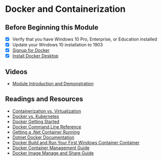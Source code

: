 # Docker and Containerization
## Before Beginning this Module
- [x] Verify that you have Windows 10 Pro, Enterprise, or Education installed
- [x] Update your Windows 10 installation to 1903
- [x] [Signup for Docker](https://hub.docker.com/signup)
- [x] [Install Docker Desktop](https://docs.docker.com/docker-for-windows/install/)
## Videos
* [Module Introduction and Demonstration](https://youtu.be/piASazWZjV8)
## Readings and Resources
* [Containerization vs. Virtualization](https://blog.netapp.com/blogs/containers-vs-vms/)
* [Docker vs. Kubernetes](https://www.guru99.com/kubernetes-vs-docker.html)
* [Docker Getting Started](https://docs.docker.com/get-started/)
* [Docker Command Line Reference](https://docs.docker.com/engine/reference/commandline/docker/)
* [Getting a .Net Container Running](https://hub.docker.com/_/microsoft-dotnet-core-samples)
* [Dotnet Docker Documentation](https://docs.microsoft.com/en-us/dotnet/core/docker/introduction)
* [Docker Build and Run Your First Windows Container Container](https://www.docker.com/blog/build-your-first-docker-windows-server-container/)
* [Docker Container Management Guide](https://www.sumologic.com/insight/docker-containers-management/)
* [Docker Image Manage and Share Guide](https://runnable.com/docker/rails/manage-share-docker-images)

